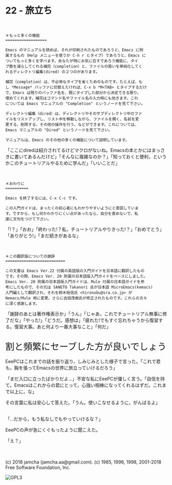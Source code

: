 

# 22 - 旅立ち

<br>  

    ＊もっと多くの機能
    ==================
    
    Emacs のマニュアルを読めば、それが印刷されたものであろうと、Emacs に附
    属するもの（Help メニューを使うか C-h r とタイプ）であろうと、Emacs に
    ついてもっと多くを学べます。あなたが特にお気に召すであろう機能に、タイ
    プ数を減らしてくれる補完（completion）と、ファイルの扱いを単純化してく
    れるディレクトリ編集(dired) の２つのがあります。
    
    補完（completion）は、不必用なタイプを省くためのものです。たとえば、も
    し *Message* バッファに切替えたければ、C-x b *M<TAB> とタイプするだけ
    で、Emacs は残りのバッファ名を、既にタイプした部分から決定できる限り、
    埋めてくれます。補完はコマンド名やファイル名の入力時にも効きます。これ
    については Emacs マニュアルの "Completion" というノードを見て下さい。
    
    ディレクトリ編集（dired）は、ディレクトリやそのサブディレクトリ中のファ
    イルをリストアップし、リスト中を移動しながら、ファイルを開く、名前を変
    更する、削除する、その他の操作を行う、などができます。これについては、
    Emacs マニュアルの "Dired" というノードを見て下さい。
    
    マニュアルは、Emacs のその他の多くの機能について説明しています。

「ここにdiredは紹介されてるけどマクロがないね。Emacsの本とかにはまっさきに書いてあるんだけど」「そんなに複雑なのか？」「知っておくと便利，というかこのチュートリアルやるために学んだ」「いいことだ」  

<br>  

    ＊おわりに
    ==========
    
    Emacs を終了するには、C-x C-c です。
    
    この入門ガイドは、まったくの初心者にもわかりやすいようにと意図していま
    す。ですから、もし何かわかりにくい点があったなら、自分を責めないで、私
    達に文句をつけて下さい。

「!？」「おお」「終わった!？私，チュートリアルやりきった!？」「おめでとう」「ありがとう!」「まだ続きがあるな」  

<br>  

    ＊この翻訳版についての謝辞
    ==========================
    
    この文書は Emacs Ver.22 付属の英語版の入門ガイドを日本語に翻訳したもの
    です。その際、Emacs Ver. 20 附属の日本語版入門ガイドをベースにしました。
    Emacs Ver. 20 附属の日本語版入門ガイドは、Mule 付属の日本語ガイドを参
    考にしたもので、その元は SANETO Takanori 氏が日本語 MicroEmacs(kemacs)
    入門編として翻訳され、それを鈴木裕信氏 <hironobu@sra.co.jp> が
    Nemacs/Mule 用に変更、さらに吉田茂樹氏が修正されたものです。これらの方々
    に深く感謝します。

「謝辞のあとは著作権表示か」「うん」「じゃあ，これでチュートリアル無事に修了だな」「やった!」「どうだ。感想は」「疲れた!でもすぐ忘れちゃうから復習する。復習大事。あと何より一番大事なこと」「何だ」  

<br>  
<span style="font-size: 200%;">割と頻繁にセーブした方が良いでしょう</span>  

<br>  
<br>  
EeePCはこれまでの話を振り返り，しみじみとした様子で言った。「これで君も，胸を張ってEmacsの世界に旅立っていけるだろう」  

「まだ入口に立ったばかりだよ…」不安な私にEeePCが優しく言う。「自信を持て。Emacsはこれからの君にとって，心強い相棒になってくれるはずだ。これまで以上に，な」  

その言葉に私は安心して答えた。「うん。使いこなせるように，がんばるよ」  

<br>  
「…だから，もう私なしでもやっていけるな？」  

EeePCの声が急にくぐもったように聞こえた。  

「え？」  

<br>  
<br>  
(c) 2018 jamcha (jamcha.aa@gmail.com). (c) 1985, 1996, 1998, 2001-2018 Free Software Foundation, Inc.  

![GPL3](https://www.gnu.org/graphics/gplv3-88x31.png)  

